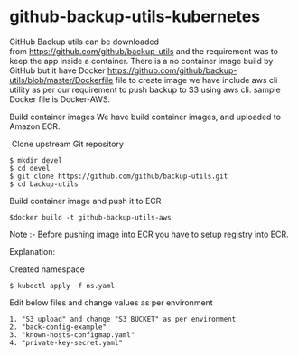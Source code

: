 # github-backup-utils-kubernetes
GitHub Backup utils can be downloaded from https://github.com/github/backup-utils and the requirement was to keep the app inside a container. There is a no container image build by GitHub but it have Docker https://github.com/github/backup-utils/blob/master/Dockerfile file to create image we have include aws cli utility as per our requirement to push backup to S3 using aws cli. sample Docker file is Docker-AWS.

Build container images
We have build container images, and uploaded to Amazon ECR.

 Clone upstream Git repository


    $ mkdir devel
    $ cd devel
    $ git clone https://github.com/github/backup-utils.git
    $ cd backup-utils


Build container image and push it to ECR

    $docker build -t github-backup-utils-aws
    
Note :- Before pushing image into ECR you have to setup registry into ECR. 

Explanation:

Created namespace 

    $ kubectl apply -f ns.yaml
  
Edit below files and change values as per environment 
    
    1. "S3_upload" and change "S3_BUCKET" as per environment
    2. "back-config-example"
    3. "known-hosts-configmap.yaml"
    4. "private-key-secret.yaml"
   
